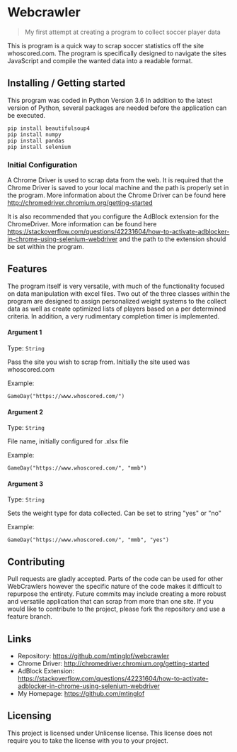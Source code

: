 # Webcrawler
> My first attempt at creating a program to collect soccer player data 

This is program is a quick way to scrap soccer statistics off the site whoscored.com. The program is specifically designed to navigate the sites JavaScript and compile the wanted data into a readable format. 

## Installing / Getting started
This program was coded in Python Version 3.6 
In addition to the latest version of Python, several packages are needed before the application can be executed.

```
pip install beautifulsoup4
pip install numpy
pip install pandas
pip install selenium
```

### Initial Configuration

A Chrome Driver is used to scrap data from the web. It is required that the Chrome Driver is saved to your local machine and the path is properly set in the program. More information about the Chrome Driver can be found here http://chromedriver.chromium.org/getting-started 

It is also recommended that you configure the AdBlock extension for the ChromeDriver. More information can be found here https://stackoverflow.com/questions/42231604/how-to-activate-adblocker-in-chrome-using-selenium-webdriver and the path to the extension should be set within the program. 

## Features

The program itself is very versatile, with much of the functionality focused on data manipulation with excel files. Two out of the three classes within the program are designed to assign personalized weight systems to the collect data as well as create optimized lists of players based on a per determined criteria. In addition, a very rudimentary completion timer is implemented. 

#### Argument 1
Type: `String`  

Pass the site you wish to scrap from. Initially the site used was whoscored.com

Example:
```
GameDay("https://www.whoscored.com/") 
```

#### Argument 2
Type: `String`  

File name, initially configured for .xlsx file 

Example:
```
GameDay("https://www.whoscored.com/", "mmb") 
```

#### Argument 3
Type: `String`  

Sets the weight type for data collected. Can be set to string "yes" or "no" 

Example:
```
GameDay("https://www.whoscored.com/", "mmb", "yes") 
```

## Contributing

Pull requests are gladly accepted. Parts of the code can be used for other WebCrawlers however the specific nature of the code makes it difficult to repurpose the entirety. Future commits may include creating a more robust and versatile application that can scrap from more than one site. If you would like to contribute to the project, please fork the repository and use a feature branch. 

## Links

- Repository: https://github.com/mtinglof/webcrawler
- Chrome Driver: http://chromedriver.chromium.org/getting-started 
- AdBlock Extension: https://stackoverflow.com/questions/42231604/how-to-activate-adblocker-in-chrome-using-selenium-webdriver
- My Homepage: https://github.com/mtinglof

## Licensing

This project is licensed under Unlicense license. This license does not require
you to take the license with you to your project.
